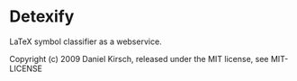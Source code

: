 # Detexify

LaTeX symbol classifier as a webservice.

Copyright (c) 2009 Daniel Kirsch, released under the MIT license, see MIT-LICENSE